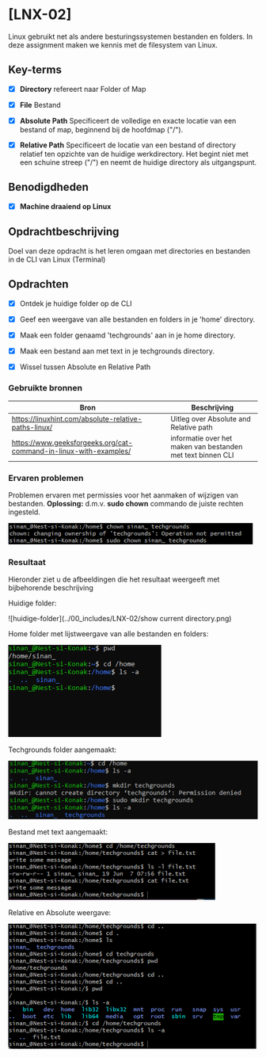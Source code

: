 # [LNX-02]

Linux gebruikt net als andere besturingssystemen bestanden en folders. In deze assignment maken we kennis met de filesystem van Linux.
 

## Key-terms

- [x] <strong>Directory</strong> refereert naar Folder of Map 
- [x] <strong>File</strong> Bestand
- [x] <strong>Absolute Path</strong> Specificeert de volledige en exacte locatie van een bestand of map, beginnend bij de hoofdmap ("/").
- [x] <strong>Relative Path</strong> Specificeert de locatie van een bestand of directory relatief ten opzichte van de huidige werkdirectory. Het begint niet met een schuine streep ("/") en neemt de huidige directory als uitgangspunt.


## Benodigdheden

- [x] <strong>Machine draaiend op Linux</strong> 



## Opdrachtbeschrijving

Doel van deze opdracht is het leren omgaan met directories en bestanden in de CLI van Linux (Terminal)


## Opdrachten

- [x] Ontdek je huidige folder op de CLI
- [x] Geef een weergave van alle bestanden en folders in je 'home' directory.
- [x] Maak een folder genaamd 'techgrounds' aan in je home directory.
- [x] Maak een bestand aan met text in je techgrounds directory.
- [x] Wissel tussen Absolute en Relative Path


### Gebruikte bronnen

| Bron      | Beschrijving |
| ----------- | ----------- |
| https://linuxhint.com/absolute-relative-paths-linux/  | Uitleg over Absolute and Relative path |
| https://www.geeksforgeeks.org/cat-command-in-linux-with-examples/ | informatie over het maken van bestanden met text binnen CLI |


### Ervaren problemen

Problemen ervaren met permissies voor het aanmaken of wijzigen van bestanden.
<strong>Oplossing:</strong> d.m.v. **sudo chown** commando de juiste rechten ingesteld.

![Change-permissies](../00_includes/LNX-02/ownership-permissies.png)


### Resultaat
Hieronder ziet u de afbeeldingen die het resultaat weergeeft met bijbehorende beschrijving

Huidige folder:

![huidige-folder](../00_includes/LNX-02/show current directory.png)

Home folder met lijstweergave van alle bestanden en folders:

![lijst-weergave](../00_includes/LNX-02/LNX-02_listings-home.png)

Techgrounds folder aangemaakt:

![techgrounds-direct](../00_includes/LNX-02/home-create-techgrounds-directory.png)

Bestand met text aangemaakt:

![techgrounds-direct](../00_includes/LNX-02/create-file-with-text.png)

Relative en Absolute weergave:

![techgrounds-direct](../00_includes/LNX-02/Weergave-absolute-relative-path.png)



